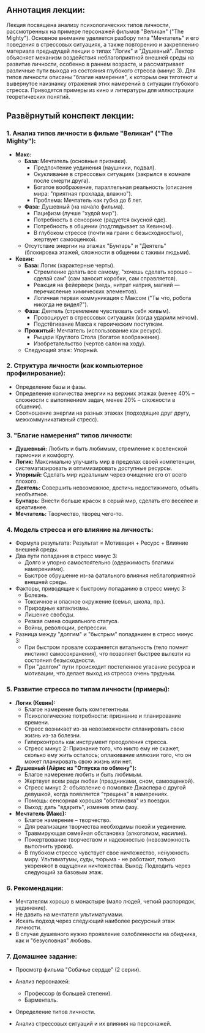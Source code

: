 ## Аннотация лекции:

Лекция посвящена анализу психологических типов личности, рассмотренных на примере персонажей фильмов "Великан" ("The Mighty"). Основное внимание уделяется разбору типа "Мечтатель" и его поведения в стрессовых ситуациях, а также повторению и закреплению материала предыдущей лекции о типах "Логик" и "Душевный". Лектор объясняет механизм воздействия неблагоприятной внешней среды на развитие личности, особенно в раннем возрасте, и рассматривает различные пути выхода из состояния глубокого стресса (минус 3). Для типов личности описаны "благие намерения", к которым они тяготеют и вывернутое наизнанку отражения этих намерений в ситуации глубокого стресса. Приводятся примеры из кино и литературы для иллюстрации теоретических понятий.

## Развёрнутый конспект лекции:

### 1. Анализ типов личности в фильме "Великан" ("The Mighty"):

*   **Макс:**
    *   **База:** Мечтатель (основные признаки).
        *   Предпочтение уединения (наушники, подвал).
        *   Окукливание в стрессовых ситуациях (закрылся в комнате после смерти друга).
        *   Богатое воображение, параллельная реальность (описание мира: "приятная прохлада, влажно").
        *   Проблема: Мечтатель как губка до 6 лет.
    *   **Фаза:** Душевный (на начало фильма).
        *   Пацифизм (лучше "худой мир").
        *   Потребность в сенсорике (радуется вкусной еде).
        *   Потребность в общении (подглядывает за Кевином).
        *   В глубоком стрессе (почти на грани с безысходностью), жертвует самооценкой.
    *   Отсутствие энергии на этажах "Бунтарь" и "Деятель" (блокировка этажей, сложности в общении с такими людьми).
*   **Кевин:**
    *   **База:** Логик (характерные черты).
        *   Стремление делать все самому, "хочешь сделать хорошо – сделай сам" (сам заносит коробки, сам справляется).
        *   Реакция на фейерверк (медь, нитрат натрия, магний — перечисление химических элементов).
        *   Логичная первая коммуникация с Максом ("Ты что, робота никогда не видел?").
    *   **Фаза:** Деятель (стремление чувствовать себя живым).
        *   Провоцирует в стрессовых ситуациях (когда ударили мячом).
        * Подстёгивание Макса к героическим поступкам.
    *   **Прожитый:** Мечтатель (использование как ресурс).
        *   Рыцари Круглого Стола (богатое воображение).
        *   Изобретательство (чертов салон на ходу).
    *    Следующий этаж: Упорный.

### 2. Структура личности (как компьютерное профилирование):

*   Определение базы и фазы.
*   Определение количества энергии на верхних этажах (менее 40% – сложности с выполнением задач, менее 20% – сложности в общении).
*   Соотношение энергии на разных этажах (подходящие друг другу, межкоммуникативный стресс).

### 3. "Благие намерения" типов личности:

*   **Душевный:** Любить и быть любимым, стремление к вселенской гармонии и комфорту.
*   **Логик:** Максимально улучшить мир в пределах своей компетенции, систематизировать и оптимизировать доступные ресурсы.
*   **Упорный:** Сделать мир идеальным через очищение его от всего плохого.
*   **Деятель:** Совершить невозможное, достичь недостижимого, объять необъятное.
*   **Бунтарь:** Внести больше красок в серый мир, сделать его веселее и креативнее.
*   **Мечтатель:** Творчество, творец чего-то.

### 4. Модель стресса и его влияние на личность:

*   Формула результата: Результат = Мотивация + Ресурс + Влияние внешней среды.
*   Два пути попадания в стресс минус 3:
    *   Долго и упорно самостоятельно (одержимость благими намерениями).
    *   Быстрое обрушение из-за фатального влияния неблагоприятной внешней среды.
*   Факторы, приводящие к быстрому попаданию в стресс минус 3:
    *   Болезнь.
    *   Токсичное и опасное окружение (семья, школа, пр.).
    *   Природные катаклизмы.
    *   Лишение свободы.
    *   Резкая смена социального статуса.
    *   Войны, революции, репрессии.
*   Разница между "долгим" и "быстрым" попаданием в стресс минус 3:
    *   При быстром провале сохраняется витальность (тело помнит инстинкт самосохранения), что позволяет быстрее вылезти из состояния безысходности.
    *   При "долгом" пути происходит постепенное угасание ресурса и мотивации, что делает выход из стресса очень трудным.

### 5. Развитие стресса по типам личности (примеры):

*   **Логик (Кевин):**
    *   Благое намерение быть компетентным.
    *   Психологические потребности: признание и планирование времени.
    *   Стресс возникает из-за невозможности спланировать свою жизнь из-за болезни.
    *   Гиперконтроль как инструмент преодоления стресса.
    * Стресс минус 2: Признание того, что никто ему не скажет, сколько ему жить осталось; оплакивание иллюзии того, что он может планировать свою жизнь или нет.
*   **Душевный (Айрис из "Отпуска по обмену"):**
    *   Благое намерение любить и быть любимым.
    *   Жертвует всем ради любви (праздниками, сном, самооценкой).
    *  Стресс минус 2: объявление о помолвке Джаспера с другой девушкой, когда появляется "трещина" в намерениях.
    *   Помощь: сенсорная хорошая "обстановка" из поездки.
    * Выход: дать "вдарить", изменив этим фазу.
*   **Мечтатель (Макс):**
    *   Благое намерение – творчество.
    *   Для реализации творчества необходимы покой и уединение.
    *   Травмирующая семейная обстановка (алкоголизм, насилие).
    *   Пожертвование творчеством и надежностью (невозможность выполнить уроки).
    *   В глубоком стрессе чувствует свое ничтожество, ненужность миру.
Ультиматумы, суды, тюрьма - не работают, только укореняют в ощущении ничтожества.
Выход: Подходить через следующий за базовым этаж.

### 6. Рекомендации:

*   Мечтателям хорошо в монастыре (мало людей, четкий распорядок, уединение).
*   Не давить на мечтателя ультиматумами.
*   Искать подход через следующий наиболее ресурсный этаж личности.
* В случае душевного нужно проявление озлобленности на обидчика, как и "безусловная" любовь.

### 7. Домашнее задание:

*   Просмотр фильма "Собачье сердце" (2 серии).
*   Анализ персонажей:
    *   Профессор (в большей степени).
    *   Барменталь.

*   Определение типов личности.
*   Анализ стрессовых ситуаций и их влияния на персонажей.